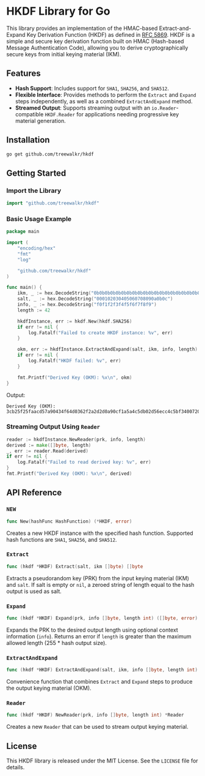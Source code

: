 # HKDF Library for Go

This library provides an implementation of the HMAC-based Extract-and-Expand Key Derivation Function (HKDF) as defined in [RFC 5869](https://tools.ietf.org/html/rfc5869). HKDF is a simple and secure key derivation function built on HMAC (Hash-based Message Authentication Code), allowing you to derive cryptographically secure keys from initial keying material (IKM).

## Features

- **Hash Support**: Includes support for `SHA1`, `SHA256`, and `SHA512`.
- **Flexible Interface**: Provides methods to perform the `Extract` and `Expand` steps independently, as well as a combined `ExtractAndExpand` method.
- **Streamed Output**: Supports streaming output with an `io.Reader`-compatible `HKDF.Reader` for applications needing progressive key material generation.

## Installation

```bash
go get github.com/treewalkr/hkdf
```

## Getting Started
### Import the Library

```go
import "github.com/treewalkr/hkdf"
```

### Basic Usage Example
```go
package main

import (
	"encoding/hex"
	"fmt"
	"log"

	"github.com/treewalkr/hkdf"
)

func main() {
	ikm, _ := hex.DecodeString("0b0b0b0b0b0b0b0b0b0b0b0b0b0b0b0b0b0b0b0b0b0b")
	salt, _ := hex.DecodeString("000102030405060708090a0b0c")
	info, _ := hex.DecodeString("f0f1f2f3f4f5f6f7f8f9")
	length := 42

	hkdfInstance, err := hkdf.New(hkdf.SHA256)
	if err != nil {
		log.Fatalf("Failed to create HKDF instance: %v", err)
	}

	okm, err := hkdfInstance.ExtractAndExpand(salt, ikm, info, length)
	if err != nil {
		log.Fatalf("HKDF failed: %v", err)
	}

	fmt.Printf("Derived Key (OKM): %x\n", okm)
}
```

Output:

```
Derived Key (OKM): 3cb25f25faacd57a90434f64d0362f2a2d2d0a90cf1a5a4c5db02d56ecc4c5bf34007208d5b887185865
```

### Streaming Output Using `Reader`
```go
reader := hkdfInstance.NewReader(prk, info, length)
derived := make([]byte, length)
_, err := reader.Read(derived)
if err != nil {
	log.Fatalf("Failed to read derived key: %v", err)
}
fmt.Printf("Derived Key (OKM): %x\n", derived)
```

## API Reference
### `NEW`
```go
func New(hashFunc HashFunction) (*HKDF, error)
```
Creates a new HKDF instance with the specified hash function. Supported hash functions are `SHA1`, `SHA256`, and `SHA512`.

### `Extract`
```go
func (hkdf *HKDF) Extract(salt, ikm []byte) []byte
```
Extracts a pseudorandom key (PRK) from the input keying material (IKM) and `salt`. If salt is empty or `nil`, a zeroed string of length equal to the hash output is used as salt.

### `Expand`
```go
func (hkdf *HKDF) Expand(prk, info []byte, length int) ([]byte, error)
```
Expands the PRK to the desired output length using optional context information (`info`). Returns an error if `length` is greater than the maximum allowed length (255 * hash output size).

### `ExtractAndExpand`
```go
func (hkdf *HKDF) ExtractAndExpand(salt, ikm, info []byte, length int) ([]byte, error)
```
Convenience function that combines `Extract` and `Expand` steps to produce the output keying material (OKM).

### `Reader`
```go
func (hkdf *HKDF) NewReader(prk, info []byte, length int) *Reader
```
Creates a new `Reader` that can be used to stream output keying material.

## License
This HKDF library is released under the MIT License. See the `LICENSE` file for details.

